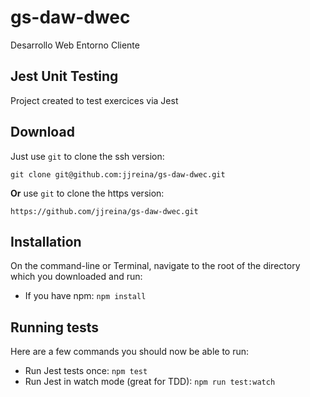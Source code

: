 # gs-daw-dwec

Desarrollo Web Entorno Cliente

## Jest Unit Testing

Project created to test exercices via Jest

## Download

Just use `git` to clone the ssh version:

    git clone git@github.com:jjreina/gs-daw-dwec.git

**Or** use `git` to clone the https version:

    https://github.com/jjreina/gs-daw-dwec.git

## Installation

On the command-line or Terminal, navigate to the root of the directory which you downloaded and run:

- If you have npm: `npm install`

## Running tests

Here are a few commands you should now be able to run:

- Run Jest tests once: `npm test`
- Run Jest in watch mode (great for TDD): `npm run test:watch`
